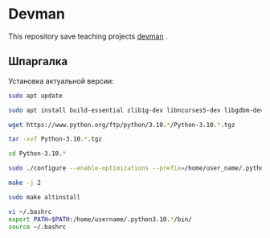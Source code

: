 # Devman

This repository save teaching projects [devman](https://dvmn.org/) .

## Шпаргалка

Установка актуальной версии:
```bash
sudo apt update

sudo apt install build-essential zlib1g-dev libncurses5-dev libgdbm-dev libnss3-dev libssl-dev libreadline-dev libffi-dev libsqlite3-dev wget libbz2-dev

wget https://www.python.org/ftp/python/3.10.*/Python-3.10.*.tgz

tar -xvf Python-3.10.*.tgz

cd Python-3.10.*

sudo ./configure --enable-optimizations --prefix=/home/user_name/.python3.10.*

make -j 2

sudo make altinstall

vi ~/.bashrc
export PATH=$PATH:/home/username/.python3.10.*/bin/
source ~/.bashrc
```